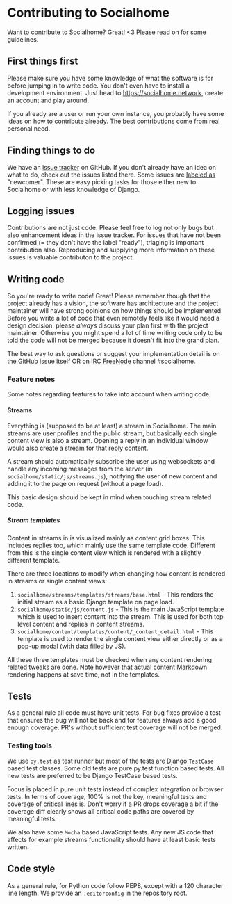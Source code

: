 # Contributing to Socialhome

Want to contribute to Socialhome? Great! <3 Please read on for some guidelines.

## First things first

Please make sure you have some knowledge of what the software is for before jumping in to write code.
You don't even have to install a development environment. Just head to https://socialhome.network, create an account
and play around.

If you already are a user or run your own instance, you probably have some ideas on how to contribute already.
The best contributions come from real personal need.

## Finding things to do

We have an [issue tracker](https://github.com/jaywink/socialhome/issues) on GitHub. If you don't already have an idea
on what to do, check out the issues listed there. Some issues are
[labeled as](https://github.com/jaywink/socialhome/issues?q=is%3Aissue+is%3Aopen+label%3Anewcomer) "newcomer".
These are easy picking tasks for those either new to Socialhome or with less knowledge of Django.

## Logging issues

Contributions are not just code. Please feel free to log not only bugs but also enhancement ideas in the issue tracker.
For issues that have not been confirmed (= they don't have the label "ready"), triaging is important contribution
also. Reproducing and supplying more information on these issues is valuable contributon to the project.

## Writing code

So you're ready to write code! Great! Please remember though that the project already has a vision, the software has
architecture and the project maintainer will have strong opinions on how things should be implemented. Before you
write a lot of code that even remotely feels like it would need a design decision, please *always* discuss your
plan first with the project maintainer. Otherwise you might spend a lot of time writing code only to be told the code
will not be merged because it doesn't fit into the grand plan.

The best way to ask questions or suggest your implementation detail is on the GitHub issue itself OR on
[IRC FreeNode](http://webchat.freenode.net?channels=%23socialhome&uio=d4) channel #socialhome.

### Feature notes

Some notes regarding features to take into account when writing code.

#### Streams

Everything is (supposed to be at least) a stream in Socialhome. The main streams are user profiles and the public stream, but basically each single content view is also a stream. Opening a reply in an individual window would also create a stream for that reply content.
 
A stream should automatically subscribe the user using websockets and handle any incoming messages from the server (in `socialhome/static/js/streams.js`), notifying the user of new content and adding it to the page on request (without a page load). 
 
This basic design should be kept in mind when touching stream related code.

##### Stream templates

Content in streams in is visualized mainly as content grid boxes. This includes replies too, which mainly use the same template code. Different from this is the single content view which is rendered with a slightly different template.

There are three locations to modify when changing how content is rendered in streams or single content views:

1. `socialhome/streams/templates/streams/base.html` - This renders the initial stream as a basic Django template on page load.
1. `socialhome/static/js/content.js` - This is the main JavaScript template which is used to insert content into the stream. This is used for both top level content and replies in content streams.
1. `socialhome/content/templates/content/_content_detail.html` - This template is used to render the single content view either directly or as a pop-up modal (with data filled by JS).

All these three templates must be checked when any content rendering related tweaks are done. Note however that actual content Markdown rendering happens at save time, not in the templates.

## Tests

As a general rule all code must have unit tests. For bug fixes provide a test that ensures the bug will not be back
and for features always add a good enough coverage. PR's without sufficient test coverage will not be merged.

### Testing tools

We use `py.test` as test runner but most of the tests are Django `TestCase` based test classes. Some old tests are pure py.test function based tests. All new tests are preferred to be Django TestCase based tests.

Focus is placed in pure unit tests instead of complex integration or browser tests. In terms of coverage, 100% is not the key, meaningful tests and coverage of critical lines is. Don't worry if a PR drops coverage a bit if the coverage diff clearly shows all critical code paths are covered by meaningful tests.

We also have some `Mocha` based JavaScript tests. Any new JS code that affects for example streams functionality should have at least basic tests written.

## Code style

As a general rule, for Python code follow PEP8, except with a 120 character line length. We provide an
`.editorconfig` in the repository root.
